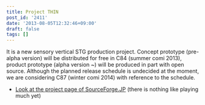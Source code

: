 ```yaml
---
title: Project THIN
post_id: '2411'
date: '2013-08-05T12:32:46+09:00'
draft: false
tags: []
---
```


It is a new sensory vertical STG production project. Concept prototype (pre-alpha version) will be distributed for free in C84 (summer comi 2013), product prototype (alpha version ~) will be produced in part with open source. Although the planned release schedule is undecided at the moment, we are considering C87 (winter comi 2014) with reference to the schedule.

*   [Look at the project page of SourceForge.JP](http://thin.sourceforge.jp/) (there is nothing like playing much yet)